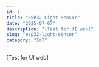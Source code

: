 ```yaml
---
id: 1
title: "ESP32 Light Sensor"
date: "2025-07-07"
description: "[Test for UI web]"
slug: "esp32-light-sensor"
category: "IoT"
---
```


[Test for UI web]
